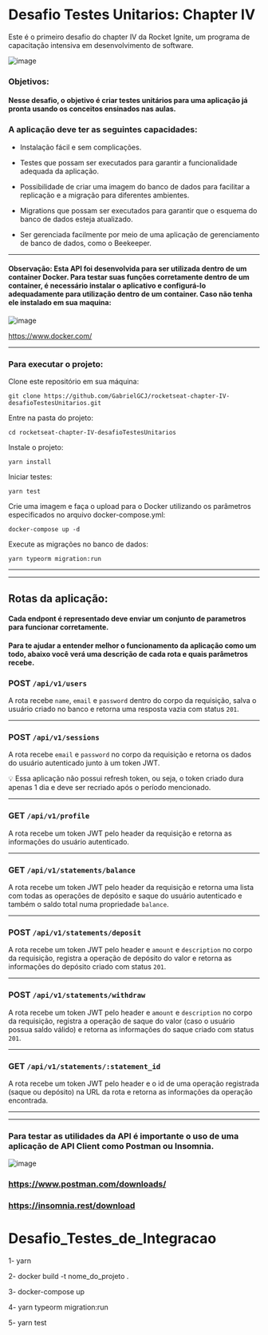 # Desafio Testes Unitarios: Chapter IV

Este é o primeiro desafio do chapter IV da Rocket Ignite, um programa de capacitação intensiva em desenvolvimento de software.

![image](https://user-images.githubusercontent.com/91347602/232902040-1eb12147-f163-4dd8-bf03-0d2cd96cefb7.png)

### Objetivos:

#### Nesse desafio, o objetivo é criar testes unitários para uma aplicação já pronta usando os conceitos ensinados nas aulas.

### A aplicação deve ter as seguintes capacidades:

- Instalação fácil e sem complicações.

- Testes que possam ser executados para garantir a funcionalidade adequada da aplicação.

- Possibilidade de criar uma imagem do banco de dados para facilitar a replicação e a migração para diferentes ambientes.

- Migrations que possam ser executados para garantir que o esquema do banco de dados esteja atualizado.

- Ser gerenciada facilmente por meio de uma aplicação de gerenciamento de banco de dados, como o Beekeeper.

---

#### Observação: Esta API foi desenvolvida para ser utilizada dentro de um container Docker. Para testar suas funções corretamente dentro de um container, é necessário instalar o aplicativo e configurá-lo adequadamente para utilização dentro de um container. Caso não tenha ele instalado em sua maquina:

![image](https://user-images.githubusercontent.com/91347602/236373804-f4ab7ad5-e103-4109-9bbe-611d37949dbf.png)


https://www.docker.com/

---

### Para executar o projeto:

Clone este repositório em sua máquina:

`git clone https://github.com/GabrielGCJ/rocketseat-chapter-IV-desafioTestesUnitarios.git`

Entre na pasta do projeto:

`cd rocketseat-chapter-IV-desafioTestesUnitarios`

Instale o projeto:

`yarn install`

Iniciar testes:

`yarn test`

Crie uma imagem e faça o upload para o Docker utilizando os parâmetros especificados no arquivo docker-compose.yml:

`docker-compose up -d`

Execute as migrações no banco de dados:

`yarn typeorm migration:run`

---



---

## Rotas da aplicação:
#### Cada endpont é representado deve enviar um conjunto de parametros para funcionar corretamente.
#### Para te ajudar a entender melhor o funcionamento da aplicação como um todo, abaixo você verá uma descrição de cada rota e quais parâmetros recebe.

### POST `/api/v1/users`

A rota recebe `name`, `email` e `password` dentro do corpo da requisição, salva o usuário criado no banco e retorna uma resposta vazia com status `201`. 

------

### POST `/api/v1/sessions`

A rota recebe `email` e `password` no corpo da requisição e retorna os dados do usuário autenticado junto à um token JWT. 

<aside>
💡 Essa aplicação não possui refresh token, ou seja, o token criado dura apenas 1 dia e deve ser recriado após o período mencionado.
</aside>

------

### GET `/api/v1/profile`

A rota recebe um token JWT pelo header da requisição e retorna as informações do usuário autenticado.

------

### GET `/api/v1/statements/balance`

A rota recebe um token JWT pelo header da requisição e retorna uma lista com todas as operações de depósito e saque do usuário autenticado e também o saldo total numa propriedade `balance`.

------

### POST `/api/v1/statements/deposit`

A rota recebe um token JWT pelo header e `amount` e `description` no corpo da requisição, registra a operação de depósito do valor e retorna as informações do depósito criado com status `201`.

------

### POST `/api/v1/statements/withdraw`

A rota recebe um token JWT pelo header e `amount` e `description` no corpo da requisição, registra a operação de saque do valor (caso o usuário possua saldo válido) e retorna as informações do saque criado com status `201`. 

------

### GET `/api/v1/statements/:statement_id`

A rota recebe um token JWT pelo header e o id de uma operação registrada (saque ou depósito) na URL da rota e retorna as informações da operação encontrada.

------

---

### Para testar as utilidades da API é importante o uso de uma aplicação de API Client como Postman ou Insomnia.

![image](https://user-images.githubusercontent.com/91347602/232907354-81bfa735-8b77-45b0-a624-9964122a11bc.png)

### https://www.postman.com/downloads/

### https://insomnia.rest/download



# Desafio_Testes_de_Integracao

1- yarn

2- docker build -t nome_do_projeto .

3- docker-compose up

4- yarn typeorm migration:run

5- yarn test
